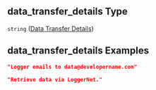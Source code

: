 ## data_transfer_details Type

`string` ([Data Transfer Details](iea43\_wra_data_model-properties-measurement-location-measurement-location-properties-logger-configuration-logger-configuration-properties-data-transfer-details.md))

## data_transfer_details Examples

```json
"Logger emails to data@developername.com"
```

```json
"Retrieve data via LoggerNet."
```
